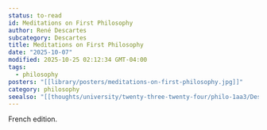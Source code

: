 ```yaml
---
status: to-read
id: Meditations on First Philosophy
author: René Descartes
subcategory: Descartes
title: Meditations on First Philosophy
date: "2025-10-07"
modified: 2025-10-25 02:12:34 GMT-04:00
tags:
  - philosophy
posters: "[[library/posters/meditations-on-first-philosophy.jpg]]"
category: philosophy
seealso: "[[thoughts/university/twenty-three-twenty-four/philo-1aa3/Descartes]]"
---
```


French edition.
